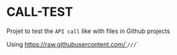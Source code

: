 # CALL-TEST

Projet to test the `API call` like with files in Github projects

Using https://raw.githubusercontent.com/`<username>`/`<repo>`/`<branch>`/`<file>` 